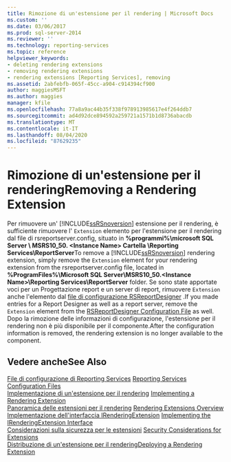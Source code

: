 ```yaml
---
title: Rimozione di un'estensione per il rendering | Microsoft Docs
ms.custom: ''
ms.date: 03/06/2017
ms.prod: sql-server-2014
ms.reviewer: ''
ms.technology: reporting-services
ms.topic: reference
helpviewer_keywords:
- deleting rendering extensions
- removing rendering extensions
- rendering extensions [Reporting Services], removing
ms.assetid: 2abfebfb-065f-45cc-a904-c914394cf900
author: maggiesMSFT
ms.author: maggies
manager: kfile
ms.openlocfilehash: 77a8a9ac44b35f338f978913985617e4f264ddb7
ms.sourcegitcommit: ad4d92dce894592a259721a1571b1d8736abacdb
ms.translationtype: MT
ms.contentlocale: it-IT
ms.lasthandoff: 08/04/2020
ms.locfileid: "87629235"
---
```

# <a name="removing-a-rendering-extension"></a><span data-ttu-id="419c5-102">Rimozione di un'estensione per il rendering</span><span class="sxs-lookup"><span data-stu-id="419c5-102">Removing a Rendering Extension</span></span>
  <span data-ttu-id="419c5-103">Per rimuovere un' [!INCLUDE[ssRSnoversion](../../../includes/ssrsnoversion-md.md)] estensione per il rendering, è sufficiente rimuovere l' `Extension` elemento per l'estensione per il rendering dal file di rsreportserver.config, situato in **%programmi%\microsoft SQL Server \ MSRS10_50. \<Instance Name> Cartella \Reporting Services\ReportServer**</span><span class="sxs-lookup"><span data-stu-id="419c5-103">To remove a [!INCLUDE[ssRSnoversion](../../../includes/ssrsnoversion-md.md)] rendering extension, simply remove the `Extension` element for your rendering extension from the rsreportserver.config file, located in **%ProgramFiles%\Microsoft SQL Server\MSRS10_50.\<Instance Name>\Reporting Services\ReportServer** folder.</span></span> <span data-ttu-id="419c5-104">Se sono state apportate voci per un Progettazione report e un server di report, rimuovere `Extension` anche l'elemento dal [file di configurazione RSReportDesigner](../../report-server/rsreportdesigner-configuration-file.md) .</span><span class="sxs-lookup"><span data-stu-id="419c5-104">If you made entries for a Report Designer as well as a report server, remove the `Extension` element from the [RSReportDesigner Configuration File](../../report-server/rsreportdesigner-configuration-file.md) as well.</span></span> <span data-ttu-id="419c5-105">Dopo la rimozione delle informazioni di configurazione, l'estensione per il rendering non è più disponibile per il componente.</span><span class="sxs-lookup"><span data-stu-id="419c5-105">After the configuration information is removed, the rendering extension is no longer available to the component.</span></span>  
  
## <a name="see-also"></a><span data-ttu-id="419c5-106">Vedere anche</span><span class="sxs-lookup"><span data-stu-id="419c5-106">See Also</span></span>  
 <span data-ttu-id="419c5-107">[File di configurazione di Reporting Services](../../report-server/reporting-services-configuration-files.md) </span><span class="sxs-lookup"><span data-stu-id="419c5-107">[Reporting Services Configuration Files](../../report-server/reporting-services-configuration-files.md) </span></span>  
 <span data-ttu-id="419c5-108">[Implementazione di un'estensione per il rendering](implementing-a-rendering-extension.md) </span><span class="sxs-lookup"><span data-stu-id="419c5-108">[Implementing a Rendering Extension](implementing-a-rendering-extension.md) </span></span>  
 <span data-ttu-id="419c5-109">[Panoramica delle estensioni per il rendering](rendering-extensions-overview.md) </span><span class="sxs-lookup"><span data-stu-id="419c5-109">[Rendering Extensions Overview](rendering-extensions-overview.md) </span></span>  
 <span data-ttu-id="419c5-110">[Implementazione dell'interfaccia IRenderingExtension](implementing-the-irenderingextension-interface.md) </span><span class="sxs-lookup"><span data-stu-id="419c5-110">[Implementing the IRenderingExtension Interface](implementing-the-irenderingextension-interface.md) </span></span>  
 <span data-ttu-id="419c5-111">[Considerazioni sulla sicurezza per le estensioni](../security-considerations-for-extensions.md) </span><span class="sxs-lookup"><span data-stu-id="419c5-111">[Security Considerations for Extensions](../security-considerations-for-extensions.md) </span></span>  
 [<span data-ttu-id="419c5-112">Distribuzione di un'estensione per il rendering</span><span class="sxs-lookup"><span data-stu-id="419c5-112">Deploying a Rendering Extension</span></span>](deploying-a-rendering-extension.md)  
  
  
